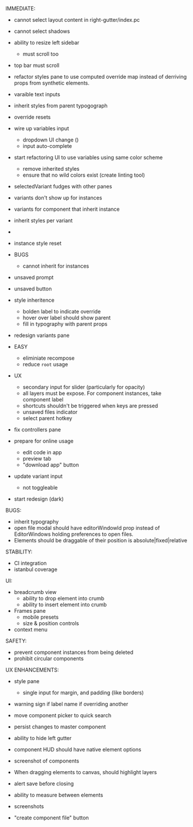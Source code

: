 IMMEDIATE:

- cannot select layout content in right-gutter/index.pc
- cannot select shadows
- ability to resize left sidebar
  - must scroll too
- top bar must scroll
- refactor styles pane to use computed override map instead of derriving props from synthetic elements.
- varaible text inputs
- inherit styles from parent typogograph

- override resets

- wire up variables input
  - dropdown UI change ()
  - input auto-complete

* start refactoring UI to use variables using same color scheme

  - remove inherited styles
  - ensure that no wild colors exist (create linting tool)

* selectedVariant fudges with other panes
* variants don't show up for instances
* variants for component that inherit instance
* inherit styles per variant
*

- instance style reset

- BUGS

  - cannot inherit for instances

- unsaved prompt
- unsaved button

* style inheritence

  - bolden label to indicate override
  - hover over label should show parent
  - fill in typography with parent props

* redesign variants pane

* EASY

  - eliminiate recompose
  - reduce `root` usage

* UX

  - secondary input for slider (particularly for opacity)
  - all layers must be expose. For component instances, take component label
  - shortcuts shouldn't be triggered when keys are pressed
  - unsaved files indicator
  - select parent hotkey

* fix controllers pane

* prepare for online usage

  - edit code in app
  - preview tab
  - "download app" button

* update variant input
  - not toggleable

- start redesign (dark)

BUGS:

- inherit typography
- open file modal should have editorWindowId prop instead of EditorWindows holding preferences to open files.
- Elements should be draggable of their position is absolute|fixed|relative

STABILITY:

- CI integration
- istanbul coverage

UI:

- breadcrumb view
  - ability to drop element into crumb
  - ability to insert element into crumb
- Frames pane
  - mobile presets
  - size & position controls
- context menu

SAFETY:

- prevent component instances from being deleted
- prohibit circular components

UX ENHANCEMENTS:

- style pane

  - single input for margin, and padding (like borders)

- warning sign if label name if overriding another
- move component picker to quick search
- persist changes to master component
- ability to hide left gutter
- component HUD should have native element options
- screenshot of components
- When dragging elements to canvas, should highlight layers
- alert save before closing
- ability to measure between elements
- screenshots
- "create component file" button
